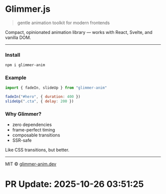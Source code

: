 
#  **Glimmer.js**

> gentle animation toolkit for modern frontends

Compact, opinionated animation library — works with React, Svelte, and vanilla DOM.

---

###  Install

```bash
npm i glimmer-anim
```

### Example

```js
import { fadeIn, slideUp } from "glimmer-anim"

fadeIn("#hero", { duration: 400 })
slideUp(".cta", { delay: 200 })
```

### Why Glimmer?

* zero dependencies
* frame-perfect timing
* composable transitions
* SSR-safe

Like CSS transitions, but better.

---

MIT © [glimmer-anim.dev](https://glimmer-anim.dev)

# PR Update: 2025-10-26 03:51:25
